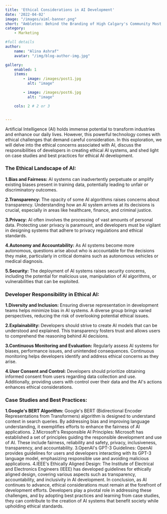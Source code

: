 ```yaml
---
title: 'Ethical Considerations in AI Development'
date: '2022-04-02'
image: "/images/aiml-banner.png"
short: "Ambleton: Behind the Branding of High Calgary's Community Most innovative and successful builders and real estate..."
category:
    - Marketing

#full details
author:
    name: "Alina Ashraf"
    avatar: "/img/blog-author-img.jpg"

gallery:
    enabled: 1
    items:
        - image: /images/post1.jpg
          alt: "image"

        - image: /images/post6.jpg
          alt: "image"

    cols: 2 # 2 or 3


---
```


Artificial Intelligence (AI) holds immense potential to transform industries and enhance our daily lives. However, this powerful technology comes with ethical challenges that demand careful consideration. In this exploration, we will delve into the ethical concerns associated with AI, discuss the responsibilities of developers in creating ethical AI systems, and shed light on case studies and best practices for ethical AI development.

### The Ethical Landscape of AI:

**1.Bias and Fairness:** 
AI systems can inadvertently perpetuate or amplify existing biases present in training data, potentially leading to unfair or discriminatory outcomes.

**2.Transparency:** 
The opacity of some AI algorithms raises concerns about transparency. Understanding how an AI system arrives at its decisions is crucial, especially in areas like healthcare, finance, and criminal justice.

**3.Privacy:**
AI often involves the processing of vast amounts of personal data. Protecting user privacy is paramount, and developers must be vigilant in designing systems that adhere to privacy regulations and ethical standards.

**4.Autonomy and Accountability:** 
As AI systems become more autonomous, questions arise about who is accountable for the decisions they make, particularly in critical domains such as autonomous vehicles or medical diagnosis.

**5.Security:** 
The deployment of AI systems raises security concerns, including the potential for malicious use, manipulation of AI algorithms, or vulnerabilities that can be exploited.

### Developer Responsibility in Ethical AI:

**1.Diversity and Inclusion:** 
Ensuring diverse representation in development teams helps minimize bias in AI systems. A diverse group brings varied perspectives, reducing the risk of overlooking potential ethical issues.

**2.Explainability:** 
Developers should strive to create AI models that can be understood and explained. This transparency fosters trust and allows users to comprehend the reasoning behind AI decisions.

**3.Continuous Monitoring and Evaluation:** 
Regularly assess AI systems for biases, performance issues, and unintended consequences. Continuous monitoring helps developers identify and address ethical concerns as they arise.

**4.User Consent and Control:** 
Developers should prioritize obtaining informed consent from users regarding data collection and use. Additionally, providing users with control over their data and the AI's actions enhances ethical considerations.

### Case Studies and Best Practices:

**1.Google's BERT Algorithm:** 
Google's BERT (Bidirectional Encoder Representations from Transformers) algorithm is designed to understand context in search queries. By addressing bias and improving language understanding, it exemplifies efforts to enhance the fairness of AI applications.
2.Microsoft's Responsible AI Principles: Microsoft has established a set of principles guiding the responsible development and use of AI. These include fairness, reliability and safety, privacy, inclusiveness, transparency, and accountability.
3.OpenAI's GPT-3 Guidelines: OpenAI provides guidelines for users and developers interacting with its GPT-3 language model, emphasizing responsible use and avoiding malicious applications.
4.IEEE's Ethically Aligned Design: The Institute of Electrical and Electronics Engineers (IEEE) has developed guidelines for ethically aligned design, covering various aspects such as transparency, accountability, and inclusivity in AI development.
In conclusion, as AI continues to advance, ethical considerations must remain at the forefront of development efforts. Developers play a pivotal role in addressing these challenges, and by adopting best practices and learning from case studies, they can contribute to the creation of AI systems that benefit society while upholding ethical standards.

